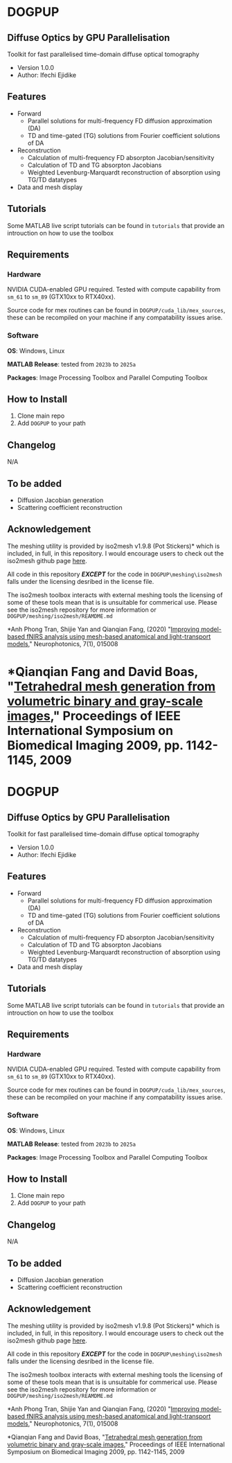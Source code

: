 # DOGPUP
## Diffuse Optics by GPU Parallelisation
Toolkit for fast parallelised time-domain diffuse optical tomography

- Version 1.0.0
- Author: Ifechi Ejidike

## Features

- Forward
    - Parallel solutions for multi-frequency FD diffusion approximation (DA)
    - TD and time-gated (TG) solutions from Fourier coefficient solutions of DA
- Reconstruction
    - Calculation of multi-frequency FD absorpton Jacobian/sensitivity
    - Calculation of TD and TG absorpton Jacobians
    - Weighted Levenburg-Marquardt reconstruction of absorption using TG/TD datatypes
- Data and mesh display

## Tutorials

Some MATLAB live script tutorials can be found in `tutorials` that provide an introuction on how to use the toolbox

## Requirements

### Hardware

NVIDIA CUDA-enabled GPU required. Tested with compute capability from `sm_61` to `sm_89` (GTX10xx to RTX40xx).

Source code for mex routines can be found in `DOGPUP/cuda_lib/mex_sources`, these can be recompiled on your machine if any compatability issues arise.

### Software

**OS**: Windows, Linux

**MATLAB Release**: tested from `2023b` to `2025a`

**Packages**: Image Processing Toolbox and Parallel Computing Toolbox

## How to Install

1. Clone main repo
2. Add `DOGPUP` to your path

## Changelog

N/A

## To be added

- Diffusion Jacobian generation
- Scattering coefficient reconstruction

## Acknowledgement

The meshing utility is provided by iso2mesh v1.9.8 (Pot Stickers)* which is included, in full, in this repository. 
I would encourage users to check out the iso2mesh github page [here](https://github.com/fangq/iso2mesh).

All code in this repository ***EXCEPT*** for the code in `DOGPUP\meshing\iso2mesh` falls under the licensing desribed in the license file.

The iso2mesh toolbox interacts with external meshing tools the licensing of some of these tools mean that is is unsuitable for commerical use. Please see the iso2mesh repository for more information or `DOGPUP/meshing/iso2mesh/REAMDME.md`

*Anh Phong Tran, Shijie Yan and Qianqian Fang, (2020) "[Improving model-based fNIRS analysis using mesh-based anatomical and light-transport models](https://doi.org/10.1117/1.NPh.7.1.015008)," Neurophotonics, 7(1), 015008

*Qianqian Fang and David Boas, "[Tetrahedral mesh generation from volumetric binary and gray-scale images](https://iso2mesh.sourceforge.net/upload/ISBI2009_abstract_final_web.pdf)," Proceedings of IEEE International Symposium on Biomedical Imaging 2009, pp. 1142-1145, 2009
=======
# DOGPUP
## Diffuse Optics by GPU Parallelisation
Toolkit for fast parallelised time-domain diffuse optical tomography

- Version 1.0.0
- Author: Ifechi Ejidike

## Features

- Forward
    - Parallel solutions for multi-frequency FD diffusion approximation (DA)
    - TD and time-gated (TG) solutions from Fourier coefficient solutions of DA
- Reconstruction
    - Calculation of multi-frequency FD absorpton Jacobian/sensitivity
    - Calculation of TD and TG absorpton Jacobians
    - Weighted Levenburg-Marquardt reconstruction of absorption using TG/TD datatypes
- Data and mesh display

## Tutorials

Some MATLAB live script tutorials can be found in `tutorials` that provide an introuction on how to use the toolbox

## Requirements

### Hardware

NVIDIA CUDA-enabled GPU required. Tested with compute capability from `sm_61` to `sm_89` (GTX10xx to RTX40xx).

Source code for mex routines can be found in `DOGPUP/cuda_lib/mex_sources`, these can be recompiled on your machine if any compatability issues arise.

### Software

**OS**: Windows, Linux

**MATLAB Release**: tested from `2023b` to `2025a`

**Packages**: Image Processing Toolbox and Parallel Computing Toolbox

## How to Install

1. Clone main repo
2. Add `DOGPUP` to your path

## Changelog

N/A

## To be added

- Diffusion Jacobian generation
- Scattering coefficient reconstruction

## Acknowledgement

The meshing utility is provided by iso2mesh v1.9.8 (Pot Stickers)* which is included, in full, in this repository. 
I would encourage users to check out the iso2mesh github page [here](https://github.com/fangq/iso2mesh).

All code in this repository ***EXCEPT*** for the code in `DOGPUP\meshing\iso2mesh` falls under the licensing desribed in the license file.

The iso2mesh toolbox interacts with external meshing tools the licensing of some of these tools mean that is is unsuitable for commerical use. Please see the iso2mesh repository for more information or `DOGPUP/meshing/iso2mesh/REAMDME.md`

*Anh Phong Tran, Shijie Yan and Qianqian Fang, (2020) "[Improving model-based fNIRS analysis using mesh-based anatomical and light-transport models](https://doi.org/10.1117/1.NPh.7.1.015008)," Neurophotonics, 7(1), 015008

*Qianqian Fang and David Boas, "[Tetrahedral mesh generation from volumetric binary and gray-scale images](https://iso2mesh.sourceforge.net/upload/ISBI2009_abstract_final_web.pdf)," Proceedings of IEEE International Symposium on Biomedical Imaging 2009, pp. 1142-1145, 2009



